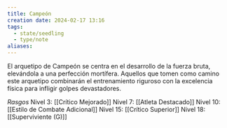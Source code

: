 ```yaml
---
title: Campeón
creation date: 2024-02-17 13:16
tags:
  - state/seedling
  - type/note
aliases:
---
```

El arquetipo de Campeón se centra en el desarrollo de la fuerza bruta, elevándola a una perfección
mortífera. Aquellos que tomen como camino este arquetipo combinarán el entrenamiento riguroso
con la excelencia física para infligir golpes devastadores.


*Rasgos*
Nivel 3: [[Crítico Mejorado]]
Nivel 7: [[Atleta Destacado]]
Nivel 10: [[Estilo de Combate Adicional]]
Nivel 15: [[Crítico Superior]]
Nivel 18: [[Superviviente (G)]]